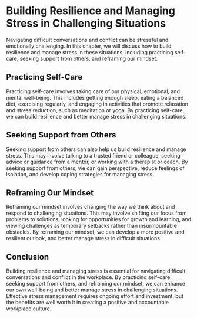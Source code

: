 Building Resilience and Managing Stress in Challenging Situations
=============================================================================================================================

Navigating difficult conversations and conflict can be stressful and emotionally challenging. In this chapter, we will discuss how to build resilience and manage stress in these situations, including practicing self-care, seeking support from others, and reframing our mindset.

Practicing Self-Care
--------------------

Practicing self-care involves taking care of our physical, emotional, and mental well-being. This includes getting enough sleep, eating a balanced diet, exercising regularly, and engaging in activities that promote relaxation and stress reduction, such as meditation or yoga. By practicing self-care, we can build resilience and better manage stress in challenging situations.

Seeking Support from Others
---------------------------

Seeking support from others can also help us build resilience and manage stress. This may involve talking to a trusted friend or colleague, seeking advice or guidance from a mentor, or working with a therapist or coach. By seeking support from others, we can gain perspective, reduce feelings of isolation, and develop coping strategies for managing stress.

Reframing Our Mindset
---------------------

Reframing our mindset involves changing the way we think about and respond to challenging situations. This may involve shifting our focus from problems to solutions, looking for opportunities for growth and learning, and viewing challenges as temporary setbacks rather than insurmountable obstacles. By reframing our mindset, we can develop a more positive and resilient outlook, and better manage stress in difficult situations.

Conclusion
----------

Building resilience and managing stress is essential for navigating difficult conversations and conflict in the workplace. By practicing self-care, seeking support from others, and reframing our mindset, we can enhance our own well-being and better manage stress in challenging situations. Effective stress management requires ongoing effort and investment, but the benefits are well worth it in creating a positive and accountable workplace culture.
